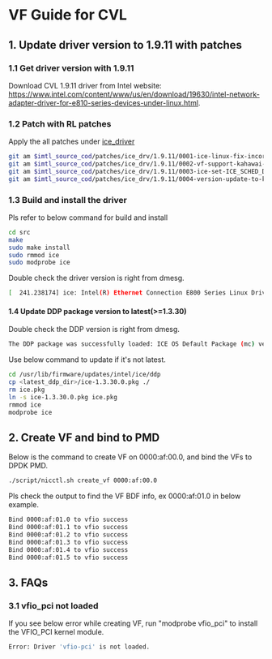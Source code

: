 # VF Guide for CVL

## 1. Update driver version to 1.9.11 with patches

### 1.1 Get driver version with 1.9.11

Download CVL 1.9.11 driver from Intel website: <https://www.intel.com/content/www/us/en/download/19630/intel-network-adapter-driver-for-e810-series-devices-under-linux.html>.

### 1.2 Patch with RL patches

Apply the all patches under [ice_driver](../patches/ice_drv/1.9.11/)

```bash
git am $imtl_source_cod/patches/ice_drv/1.9.11/0001-ice-linux-fix-incorrect-memcpy-size.patch
git am $imtl_source_cod/patches/ice_drv/1.9.11/0002-vf-support-kahawai-runtime-rl-queue.patch
git am $imtl_source_cod/patches/ice_drv/1.9.11/0003-ice-set-ICE_SCHED_DFLT_BURST_SIZE-to-2048.patch
git am $imtl_source_cod/patches/ice_drv/1.9.11/0004-version-update-to-kahawai.patch
```

### 1.3 Build and install the driver

Pls refer to below command for build and install

```bash
cd src
make
sudo make install
sudo rmmod ice
sudo modprobe ice
```

Double check the driver version is right from dmesg.

```bash
[  241.238174] ice: Intel(R) Ethernet Connection E800 Series Linux Driver - version Kahawai_1.9.11_20220803
```

#### 1.4 Update DDP package version to latest(>=1.3.30)

Double check the DDP version is right from dmesg.

```bash
The DDP package was successfully loaded: ICE OS Default Package (mc) version 1.3.30.0
```

Use below command to update if it's not latest.

```bash
cd /usr/lib/firmware/updates/intel/ice/ddp
cp <latest_ddp_dir>/ice-1.3.30.0.pkg ./
rm ice.pkg
ln -s ice-1.3.30.0.pkg ice.pkg
rmmod ice
modprobe ice
```

## 2. Create VF and bind to PMD

Below is the command to create VF on 0000:af:00.0, and bind the VFs to DPDK PMD.

```bash
./script/nicctl.sh create_vf 0000:af:00.0
```

Pls check the output to find the VF BDF info, ex 0000:af:01.0 in below example.

```bash
Bind 0000:af:01.0 to vfio success
Bind 0000:af:01.1 to vfio success
Bind 0000:af:01.2 to vfio success
Bind 0000:af:01.3 to vfio success
Bind 0000:af:01.4 to vfio success
Bind 0000:af:01.5 to vfio success
```

## 3. FAQs

### 3.1 vfio_pci not loaded

If you see below error while creating VF, run "modprobe vfio_pci" to install the VFIO_PCI kernel module.

```bash
Error: Driver 'vfio-pci' is not loaded.
```
